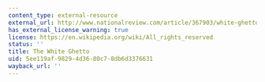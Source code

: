 ```yaml
---
content_type: external-resource
external_url: http://www.nationalreview.com/article/367903/white-ghetto-kevin-d-williamson
has_external_license_warning: true
license: https://en.wikipedia.org/wiki/All_rights_reserved
status: ''
title: The White Ghetto
uid: 5ee119af-9829-4d36-80c7-8db6d3376631
wayback_url: ''
---
```

